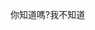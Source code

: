 你知道嗎?我不知道

<!---
cwchang-IGS/cwchang-IGS is a ✨ special ✨ repository because its `README.md` (this file) appears on your GitHub profile.
You can click the Preview link to take a look at your changes.
--->
